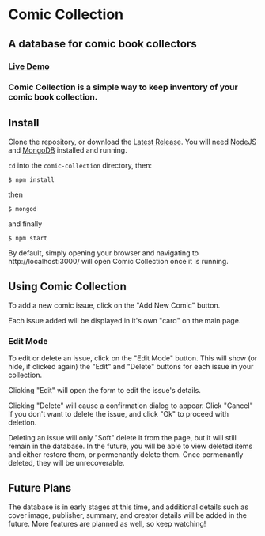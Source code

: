 # Comic Collection

## A database for comic book collectors

### [Live Demo](https://comic-collection-mbcwwcshkd.now.sh/)

### Comic Collection is a simple way to keep inventory of your comic book collection.

## Install

Clone the repository, or download the [Latest Release](https://github.com/TechGladiator/comic-collection/releases). You will need [NodeJS](https://nodejs.org/) and [MongoDB](https://www.mongodb.com/) installed and running.

`cd` into the `comic-collection` directory, then:

```
$ npm install
```

then

```
$ mongod
```

and finally

```
$ npm start
```

By default, simply opening your browser and navigating to http://localhost:3000/ will open Comic Collection once it is running.
## Using Comic Collection

To add a new comic issue, click on the "Add New Comic" button.

Each issue added will be displayed in it's own "card" on the main page.

### Edit Mode

To edit or delete an issue, click on the "Edit Mode" button. This will show (or hide, if clicked again) the "Edit" and "Delete" buttons for each issue in your collection.

Clicking "Edit" will open the form to edit the issue's details.

Clicking "Delete" will cause a confirmation dialog to appear. Click "Cancel" if you don't want to delete the issue, and click "Ok" to proceed with deletion.

Deleting an issue will only "Soft" delete it from the page, but it will still remain in the database. In the future, you will be able to view deleted items and either restore them, or permenantly delete them. Once permenantly deleted, they will be unrecoverable.

## Future Plans

The database is in early stages at this time, and additional details such as cover image, publisher, summary, and creator details will be added in the future. More features are planned as well, so keep watching!